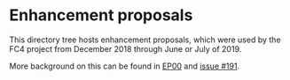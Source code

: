 # Enhancement proposals

This directory tree hosts enhancement proposals, which were used by the FC4 project from December
2018 through June or July of 2019.

More background on this can be found in [EP00][ep00] and [issue #191][issue-191].

[ep00]: ep00-enhancement-proposals/ep00-enhancement-proposals.md
[issue-191]: https://github.com/FundingCircle/fc4-framework/issues/191
